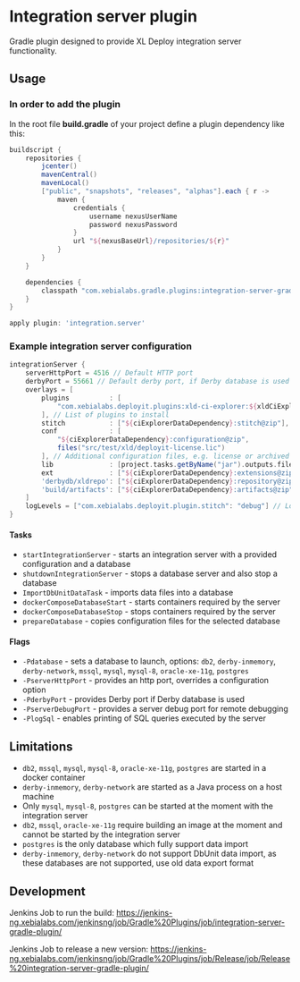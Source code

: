 # Integration server plugin

Gradle plugin designed to provide XL Deploy integration server functionality.

## Usage

### In order to add the plugin

In the root file **build.gradle** of your project define a plugin dependency like this:

```groovy
buildscript {
    repositories {
        jcenter()
        mavenCentral()
        mavenLocal()
        ["public", "snapshots", "releases", "alphas"].each { r ->
            maven {
                credentials {
                    username nexusUserName
                    password nexusPassword
                }
                url "${nexusBaseUrl}/repositories/${r}"
            }
        }
    }

    dependencies {
        classpath "com.xebialabs.gradle.plugins:integration-server-gradle-plugin:0.0.1-alpha.13"
    }
}

apply plugin: 'integration.server'
```

### Example integration server configuration

```groovy
integrationServer {
    serverHttpPort = 4516 // Default HTTP port 
    derbyPort = 55661 // Default derby port, if Derby database is used
    overlays = [
        plugins          : [
            "com.xebialabs.deployit.plugins:xld-ci-explorer:${xldCiExplorerVersion}@xldp", 
        ], // List of plugins to install 
        stitch           : ["${ciExplorerDataDependency}:stitch@zip"], // Creates a folder "stitch" with copied content of zip archive 
        conf             : [
            "${ciExplorerDataDependency}:configuration@zip",
            files("src/test/xld/deployit-license.lic")
        ], // Additional configuration files, e.g. license or archived configuration files
        lib              : [project.tasks.getByName("jar").outputs.files], // List of libraries to install in lib directory
        ext              : ["${ciExplorerDataDependency}:extensions@zip"], // List of extensions to install
        'derbydb/xldrepo': ["${ciExplorerDataDependency}:repository@zip"], // Derby data files, if Derby is used
        'build/artifacts': ["${ciExplorerDataDependency}:artifacts@zip"], // List of artifacts to import
    ]
    logLevels = ["com.xebialabs.deployit.plugin.stitch": "debug"] // Log level overwrites
}
```

#### Tasks

* `startIntegrationServer` - starts an integration server with a provided configuration and a database
* `shutdownIntegrationServer` - stops a database server and also stop a database
* `ImportDbUnitDataTask` - imports data files into a database
* `dockerComposeDatabaseStart` - starts containers required by the server
* `dockerComposeDatabaseStop` - stops containers required by the server
* `prepareDatabase` - copies configuration files for the selected database 

#### Flags

* `-Pdatabase` - sets a database to launch, options: `db2`, `derby-inmemory`, `derby-network`, `mssql`, `mysql`, `mysql-8`, `oracle-xe-11g`, `postgres`
* `-PserverHttpPort` - provides an http port, overrides a configuration option
* `-PderbyPort` - provides Derby port if Derby database is used
* `-PserverDebugPort` - provides a server debug port for remote debugging
* `-PlogSql` - enables printing of SQL queries executed by the server

## Limitations

* `db2`, `mssql`, `mysql`, `mysql-8`, `oracle-xe-11g`, `postgres` are started in a docker container
* `derby-inmemory`, `derby-network` are started as a Java process on a host machine
* Only  `mysql`, `mysql-8`, `postgres` can be started at the moment with the integration server
* `db2`, `mssql`, `oracle-xe-11g` require building an image at the moment and cannot be started by the integration server
* `postgres` is the only database which fully support data import
* `derby-inmemory`, `derby-network` do not support DbUnit data import, as these databases are not supported, use old data export format

## Development

Jenkins Job to run the build: https://jenkins-ng.xebialabs.com/jenkinsng/job/Gradle%20Plugins/job/integration-server-gradle-plugin/

Jenkins Job to release a new version: https://jenkins-ng.xebialabs.com/jenkinsng/job/Gradle%20Plugins/job/Release/job/Release%20integration-server-gradle-plugin/

